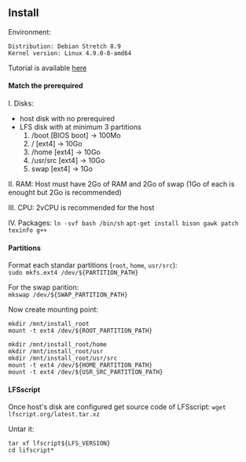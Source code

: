 Install
------

Environment:
```
Distribution: Debian Stretch 8.9
Kernel version: Linux 4.9.0-8-amd64
```

Tutorial is available [here](https://www.lfscript.org/)

#### Match the prerequired

I. Disks:
- host disk with no prerequired
- LFS disk with at minimum 3 partitions
	1. /boot  [BIOS boot] -> 100Mo
	2. / [ext4] -> 10Go
	3. /home [ext4] -> 10Go
	4. /usr/src [ext4] -> 10Go
	5. swap [ext4] -> 1Go

II. RAM:
Host must have 2Go of RAM and 2Go of swap (1Go of each is enought but 2Go is recommended)

III. CPU:
2vCPU is recommended for the host

IV. Packages:
`ln -svf bash /bin/sh`
`apt-get install bison gawk patch texinfo g++`

#### Partitions
Format each standar partitions (`root`, `home`, `usr/src`):   
`sudo mkfs.ext4 /dev/${PARTITION_PATH}`

For the swap parition:   
`mkswap /dev/${SWAP_PARTITION_PATH}`

Now create mounting point:
```
mkdir /mnt/install_root
mount -t ext4 /dev/${ROOT_PARTITION_PATH}

mkdir /mnt/install_root/home
mkdir /mnt/install_root/usr
mkdir /mnt/install_root/usr/src
mount -t ext4 /dev/${HOME_PARTITION_PATH}
mount -t ext4 /dev/${USR_SRC_PARTITION_PATH}
```

#### LFSscript

Once host's disk are configured get source code of LFSscript:
`wget lfscript.org/latest.tar.xz`

Untar it:
```
tar xf lfscript${LFS_VERSION}
cd lifscript*
```
